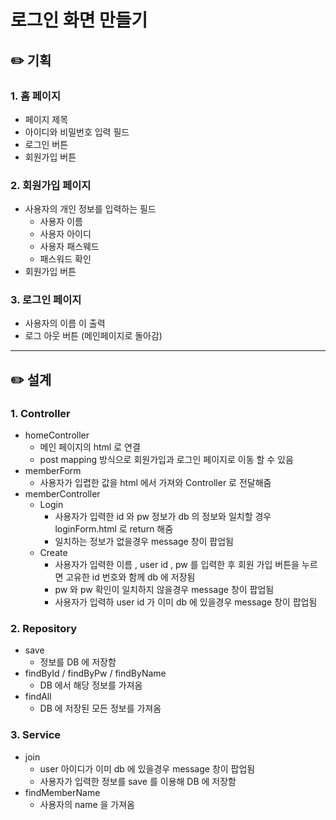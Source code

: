 # 로그인 화면 만들기

## ✏️ 기획

### 1. 홈 페이지

- 페이지 제목
- 아이디와 비밀번호 입력 필드
- 로그인 버튼
- 회원가입 버튼

### 2. 회원가입 페이지

- 사용자의 개인 정보를 입력하는 필드
    - 사용자 이름
    - 사용자 아이디
    - 사용자 패스웨드
    - 패스워드 확인
- 회원가입 버튼

### 3. 로그인 페이지

- 사용자의 이름 이 출력
- 로그 아웃 버튼 (메인페이지로 돌아감)

---

## ✏️ 설계

### 1. Controller

- homeController
    - 메인 페이지의 html 로 연결
    - post mapping 방식으로 회원가입과 로그인 페이지로 이동 할 수 있음
- memberForm
    - 사용자가 입렵한 값을 html 에서 가져와 Controller 로 전달해줌
- memberController
    - Login
        - 사용자가 입력한 id 와 pw 정보가 db 의 정보와 일치할 경우 loginForm.html 로 return 해줌
        - 일치하는 정보가 없을경우 message 창이 팝업됨
    - Create
        - 사용자가 입력한 이름 , user id , pw 를 입력한 후 회원 가입 버튼을 누르면 고유한 id 번호와 함께 db 에 저장됨
        - pw 와 pw 확인이 일치하지 않을경우 message 창이 팝업됨
        - 사용자가 입력하 user id 가 이미 db 에 있을경우 message 창이 팝업됨

### 2. Repository

- save
    - 정보를 DB 에 저장함
- findById / findByPw / findByName
    - DB 에서 해당 정보를 가져옴
- findAll
    - DB 에 저장된 모든 정보를 가져옴

### 3. Service

- join
    - user 아이디가 이미 db 에 있을경우 message 창이 팝업됨
    - 사용자가 입력한 정보를 save 를 이용해 DB 에 저장함
- findMemberName
    - 사용자의 name 을 가져옴